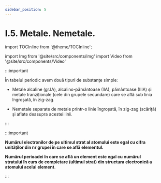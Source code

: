 ```yaml
---
sidebar_position: 5
---
```


# I.5. Metale. Nemetale.

import TOCInline from '@theme/TOCInline';

<TOCInline toc={toc} />



import Img from '@site/src/components/Img'
import Video from '@site/src/components/Video'






:::important

În tabelul periodic avem două tipuri de substanțe simple:

- Metale alcaline (gr.IA), alcalino-pământoase (IIA), pământoase (IIIA) și metale tranziționale (cele din grupele secundare) care se află sub linia îngroșată, în zig-zag.

- Nemetale separate de metale printr-o linie îngroșată, în zig-zag (scăriță) și aflate deasupra acestei linii.

:::


:::important


**Numărul electronilor de pe ultimul strat al atomului este egal cu cifra unităților din nr  grupei în care se află elementul.**


**Numărul perioadei în care se află un element este egal cu numărul stratului în curs de completare (ultimul strat) din structura electronică a atomului acelui element.**


:::





<br></br>

